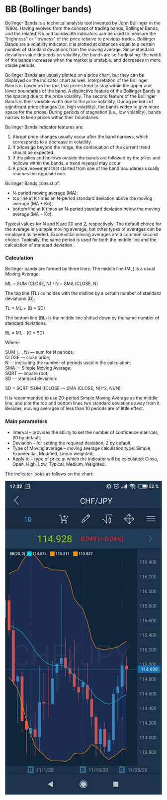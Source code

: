 # BB \(Bollinger bands\)

Bollinger Bands is a technical analysis tool invented by John Bollinger in the 1980s. Having evolved from the concept of trading bands, Bollinger Bands, and the related %b and bandwidth indicators can be used to measure the "highness" or "lowness" of the price relative to previous trades. Bollinger Bands are a volatility indicator. It is plotted at distances equal to a certain number of standard deviations from the moving average. Since standard deviation value depends on volatility, the bands are self-adjusting: the width of the bands increases when the market is unstable, and decreases in more stable periods.

Bollinger Bands are usually plotted on a price chart, but they can be displayed on the indicator chart as well. Interpretation of the Bollinger Bands is based on the fact that prices tend to stay within the upper and lower boundaries of the band. A distinctive feature of the Bollinger Bands is the spacing due to the price volatility. The second feature of the Bollinger Bands is their variable width due to the price volatility. During periods of significant price changes \(i.e. high volatility\), the bands widen to give more space for the prices. During periods of stagnation \(i.e., low volatility\), bands narrow to keep prices within their boundaries.

Bollinger Bands indicator features are:

1. Abrupt price changes usually occur after the band narrows, which corresponds to a decrease in volatility.
2. If prices go beyond the range, the continuation of the current trend should be expected.
3. If the pikes and hollows outside the bands are followed by the pikes and hollows within the bands, a trend reversal may occur.
4. A price movement that started from one of the band boundaries usually reaches the opposite one.

Bollinger Bands consist of:

* N-period moving average \(MA\);
* top line at K times an N-period standard deviation above the moving average \(MA + Kσ\);
* bottom line at K times an N-period standard deviation below the moving average \(MA − Kσ\).

Typical values for N and K are 20 and 2, respectively. The default choice for the average is a simple moving average, but other types of averages can be employed as needed. Exponential moving averages are a common second choice. Typically, the same period is used for both the middle line and the calculation of standard deviation.

### Calculation

Bollinger bands are formed by three lines. The middle line \(ML\) is a usual Moving Average.

ML = SUM \(CLOSE, N\) / N = SMA \(CLOSE, N\)

The top line \(TL\) coincides with the midline by a certain number of standard deviations \(D\).

TL = ML + \(D \* SD\)

The bottom line \(BL\) is the middle line shifted down by the same number of standard deviations.

BL = ML - \(D \* SD\)

Where:

SUM \(..., N\) — sum for N periods;  
CLOSE — close price;  
N — indicating the number of periods used in the calculation;  
SMA — Simple Moving Average;  
SQRT — square root;  
SD — standard deviation:

SD = SQRT \(SUM \(\(CLOSE — SMA \(CLOSE, N\)\)^2, N\)/N\)

It is recommended to use 20-period Simple Moving Average as the middle line, and plot the top and bottom lines two standard deviations away from it. Besides, moving averages of less than 10 periods are of little effect.

### Main parameters

* Interval – provides the ability to set the number of confidence intervals, 20 by default;
* Deviation – for setting the required deviation, 2 by default;
* Type of Moving average – moving average calculation type: Simple, Exponential, Modified, Linear weighted;
* Apply to – type of price at which the indicator will be calculated: Close, Open, High, Low, Typical, Medium, Weighted.

The indicator looks as follows on the chart:

![](../../../../../.gitbook/assets/1%20%287%29.jpg)



